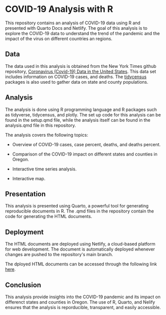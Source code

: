 # COVID-19 Analysis with R

This repository contains an analysis of COVID-19 data using R and presented with Quarto Docs and Netlify. The goal of this analysis is to explore the COVID-19 data to understand the trend of the pandemic and the impact of the virus on different countries an regions. 

## Data

The data used in this analysis is obtained from the New York Times github repository, [Coronavirus (Covid-19) Data in the United States](https://github.com/nytimes/covid-19-data/blob/master/README.md). This data set includes information on COVID-19 cases, and deaths. The [tidycensus](https://walker-data.com/tidycensus/) packages is also used to gather data on state and county populations. 

## Analysis

The analysis is done using R programming language and R packages such as tidyverse, tidycensus, and plotly. The set up code for this analysis can be found in the setup.qmd file, while the analysis itself can be found in the analysis.qmd file in this repository. 

The analysis covers the following topics:

* Overview of COVID-19 cases, case percent, deaths, and deaths percent. 

* Comparison of the COVID-19 impact on different states and counties in Oregon. 

* Interactive time series analysis.

* Interactive map. 

## Presentation 

This analysis is presented using Quarto, a powerful tool for generating reproducible documents in R. The .qmd files in the repository contain the code for generating the HTML documents.  

## Deployment

The HTML documents are deployed using Netlify, a cloud-based platform for web development. The document is automatically deployed whenever changes are pushed to the repository's main branch. 

The dployed HTML documents can be accessed through the following link [here](). 

## Conclusion 

This analysis provide insights into the COVID-19 pandemic and its impact on differenct states and counties in Oregon. The use of R, Quarto, and Nelify ensures that the analysis is reporducible, transparent, and easily accessible. 